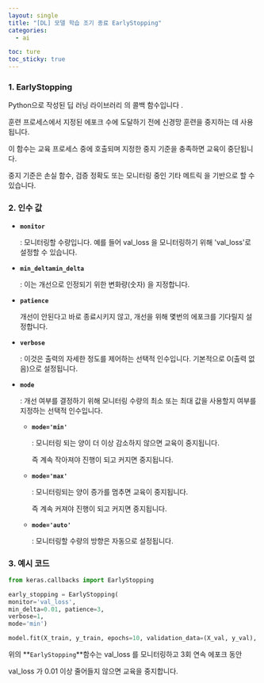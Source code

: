 ```yaml
---
layout: single
title: "[DL] 모델 학습 조기 종료 EarlyStopping"
categories:
  - ai

toc: ture
toc_sticky: true
---
```


<!-- 위는 머릿말임 아래부터 포스트 본문 -->

### 1. EarlyStopping

Python으로 작성된 딥 러닝 라이브러리 의 콜백 함수입니다 .

훈련 프로세스에서 지정된 에포크 수에 도달하기 전에 신경망 훈련을 중지하는 데 사용됩니다.

이 함수는 교육 프로세스 중에 호출되며 지정한 중지 기준을 충족하면 교육이 중단됩니다. 

중지 기준은 손실 함수, 검증 정확도 또는 모니터링 중인 기타 메트릭 을 기반으로 할 수 있습니다.

### 2. 인수 값

- **`monitor`**
    
    : 모니터링할 수량입니다. 예를 들어 val_loss 을 모니터링하기 위해 'val_loss'로 설정할 수 있습니다.
    
- **`min_deltamin_delta`**
    
    : 이는 개선으로 인정되기 위한 변화량(숫자) 을 지정합니다. 
    
- **`patience`**
    
    개선이 안된다고 바로 종료시키지 않고, 개선을 위해 몇번의 에포크를 기다릴지 설정합니다. 
    
- **`verbose`**
    
    : 이것은 출력의 자세한 정도를 제어하는 선택적 인수입니다. 기본적으로 0(출력 없음)으로 설정됩니다.
    
- **`mode`**
    
    : 개선 여부를 결정하기 위해 모니터링 수량의 최소 또는 최대 값을 사용할지 여부를 지정하는 선택적 인수입니다.
    
    - **`mode='min'`**
        
        : 모니터링 되는 양이 더 이상 감소하지 않으면 교육이 중지됩니다.
        
        즉 계속 작아져야 진행이 되고 커지면 중지됩니다.
        
    - **`mode='max'`**
        
        : 모니터링되는 양이 증가를 멈추면 교육이 중지됩니다. 
        
        즉 계속 커져야 진행이 되고 커지면 중지됩니다.
        
    - **`mode='auto'`**
        
        : 모니터링할 수량의 방향은 자동으로 설정됩니다.
        

### 3. 예시 코드

```python
from keras.callbacks import EarlyStopping

early_stopping = EarlyStopping(
monitor='val_loss',
min_delta=0.01, patience=3, 
verbose=1, 
mode='min')

model.fit(X_train, y_train, epochs=10, validation_data=(X_val, y_val), callbacks=[early_stopping])

```

위의 **`EarlyStopping`**함수는 val_loss 를 모니터링하고 3회 연속 에포크 동안 

val_loss 가 0.01 이상 줄어들지 않으면 교육을 중지합니다.
